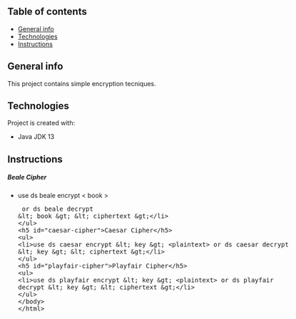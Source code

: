 ## Table of contents
* [General info](#general-info)
* [Technologies](#technologies)
* [Instructions](#instructions)


## General info
This project contains simple encryption tecniques.



## Technologies
Project is created with:
* Java JDK 13


## Instructions
##### Beale Cipher
* use  ds beale encrypt < book > <plaintext>  or   ds beale decrypt < book > < ciphertext >   
##### Caesar Cipher
* use  ds caesar encrypt < key >  <plaintext>  or ds caesar decrypt < key > < ciphertext >
##### Playfair Cipher
* use  ds playfair encrypt < key > <plaintext> or ds playfair decrypt < key > < ciphertext > 
